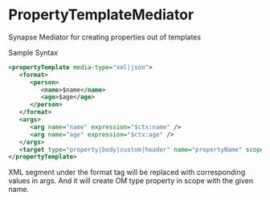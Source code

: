 # PropertyTemplateMediator
Synapse Mediator for creating properties out of templates

Sample Syntax
```xml
<propertyTemplate media-type="xml|json">
   <format>
      <person>
         <name>$name</name>
         <age>$age</age>
      </person>
   </format>
   <args>
      <arg name="name" expression="$ctx:name" />
      <arg name="age" expression="$ctx:age" />
   </args>
   <target type="property|body|custom|header" name="propertyName" scope="propertyScope" />
</propertyTemplate>
```

XML segment under the format tag will be replaced with corresponding values in args. And it will create OM type property in scope with the given name.
